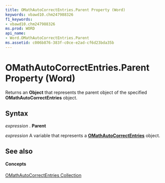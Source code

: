 ```yaml
---
title: OMathAutoCorrectEntries.Parent Property (Word)
keywords: vbawd10.chm247988326
f1_keywords:
- vbawd10.chm247988326
ms.prod: WORD
api_name:
- Word.OMathAutoCorrectEntries.Parent
ms.assetid: c006b876-383f-c0ce-e2ad-cf6d23bda35b
---
```



# OMathAutoCorrectEntries.Parent Property (Word)

Returns an  **Object** that represents the parent object of the specified **OMathAutoCorrectEntries** object.


## Syntax

 _expression_ . **Parent**

 _expression_ A variable that represents a **[OMathAutoCorrectEntries](omathautocorrectentries-object-word.md)** object.


## See also


#### Concepts


[OMathAutoCorrectEntries Collection](omathautocorrectentries-object-word.md)

